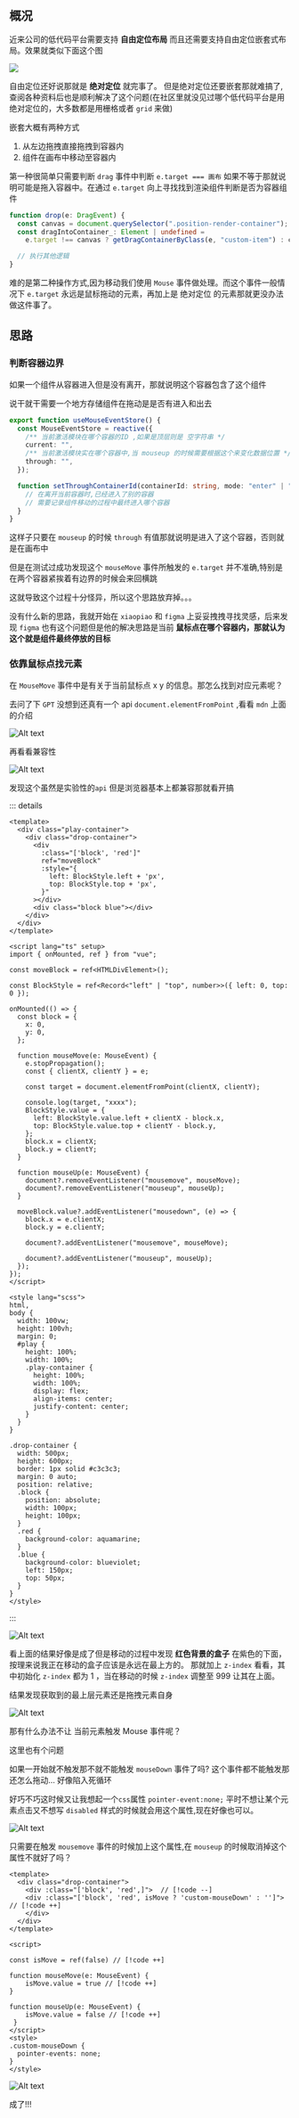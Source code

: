 ## 概况

近来公司的低代码平台需要支持 **自由定位布局** 而且还需要支持自由定位嵌套式布局。效果就类似下面这个图

![](./imgs/1.gif)

自由定位还好说那就是 **绝对定位** 就完事了。 但是绝对定位还要嵌套那就难搞了,查阅各种资料后也是顺利解决了这个问题(在社区里就没见过哪个低代码平台是用绝对定位的，大多数都是用栅格或者 `grid` 来做)

嵌套大概有两种方式

1. 从左边拖拽直接拖拽到容器内
2. 组件在画布中移动至容器内

第一种很简单只需要判断 `drag` 事件中判断 `e.target === 画布` 如果不等于那就说明可能是拖入容器中。在通过 `e.target` 向上寻找找到渲染组件判断是否为容器组件

```ts
function drop(e: DragEvent) {
  const canvas = document.querySelector(".position-render-container");
  const dragIntoContainer_: Element | undefined =
    e.target !== canvas ? getDragContainerByClass(e, "custom-item") : canvas;

  // 执行其他逻辑
}
```

难的是第二种操作方式,因为移动我们使用 `Mouse` 事件做处理。而这个事件一般情况下 `e.target` 永远是鼠标拖动的元素，再加上是 绝对定位 的元素那就更没办法做这件事了。

## 思路

### 判断容器边界

如果一个组件从容器进入但是没有离开，那就说明这个容器包含了这个组件

说干就干需要一个地方存储组件在拖动是是否有进入和出去

```ts
export function useMouseEventStore() {
  const MouseEventStore = reactive({
    /** 当前激活模块在哪个容器的ID ,如果是顶层则是 空字符串 */
    current: "",
    /** 当前激活模块实在哪个容器中,当 mouseup 的时候需要根据这个来变化数据位置 */
    through: "",
  });

  function setThroughContainerId(containerId: string, mode: "enter" | "leave") {
    // 在离开当前容器时,已经进入了别的容器
    // 需要记录组件移动的过程中最终进入哪个容器
  }
}
```

这样子只要在 `mouseup` 的时候 `through` 有值那就说明是进入了这个容器，否则就是在画布中

但是在测试过成功发现这个 `mouseMove` 事件所触发的 `e.target` 并不准确,特别是在两个容器紧挨着有边界的时候会来回横跳

这就导致这个过程十分怪异，所以这个思路放弃掉。。。

没有什么新的思路，我就开始在 `xiaopiao` 和 `figma` 上妥妥拽拽寻找灵感，后来发现 `figma` 也有这个问题但是他的解决思路是当前 **鼠标点在哪个容器内，那就认为这个就是组件最终停放的目标**

### 依靠鼠标点找元素

在 `MouseMove` 事件中是有关于当前鼠标点 x y 的信息。那怎么找到对应元素呢？

去问了下 `GPT` 没想到还真有一个 api `document.elementFromPoint` ,看看 `mdn` 上面的介绍

![Alt text](./imgs/2.png)

再看看兼容性

![Alt text](./imgs/3.png)

发现这个虽然是实验性的`api` 但是浏览器基本上都兼容那就看开搞

::: details

```vue
<template>
  <div class="play-container">
    <div class="drop-container">
      <div
        :class="['block', 'red']"
        ref="moveBlock"
        :style="{
          left: BlockStyle.left + 'px',
          top: BlockStyle.top + 'px',
        }"
      ></div>
      <div class="block blue"></div>
    </div>
  </div>
</template>

<script lang="ts" setup>
import { onMounted, ref } from "vue";

const moveBlock = ref<HTMLDivElement>();

const BlockStyle = ref<Record<"left" | "top", number>>({ left: 0, top: 0 });

onMounted(() => {
  const block = {
    x: 0,
    y: 0,
  };

  function mouseMove(e: MouseEvent) {
    e.stopPropagation();
    const { clientX, clientY } = e;

    const target = document.elementFromPoint(clientX, clientY);

    console.log(target, "xxxx");
    BlockStyle.value = {
      left: BlockStyle.value.left + clientX - block.x,
      top: BlockStyle.value.top + clientY - block.y,
    };
    block.x = clientX;
    block.y = clientY;
  }

  function mouseUp(e: MouseEvent) {
    document?.removeEventListener("mousemove", mouseMove);
    document?.removeEventListener("mouseup", mouseUp);
  }

  moveBlock.value?.addEventListener("mousedown", (e) => {
    block.x = e.clientX;
    block.y = e.clientY;

    document?.addEventListener("mousemove", mouseMove);

    document?.addEventListener("mouseup", mouseUp);
  });
});
</script>

<style lang="scss">
html,
body {
  width: 100vw;
  height: 100vh;
  margin: 0;
  #play {
    height: 100%;
    width: 100%;
    .play-container {
      height: 100%;
      width: 100%;
      display: flex;
      align-items: center;
      justify-content: center;
    }
  }
}

.drop-container {
  width: 500px;
  height: 600px;
  border: 1px solid #c3c3c3;
  margin: 0 auto;
  position: relative;
  .block {
    position: absolute;
    width: 100px;
    height: 100px;
  }
  .red {
    background-color: aquamarine;
  }
  .blue {
    background-color: blueviolet;
    left: 150px;
    top: 50px;
  }
}
</style>
```

:::

![Alt text](./imgs/6.png)

看上面的结果好像是成了但是移动的过程中发现 **红色背景的盒子** 在紫色的下面，按理来说我正在移动的盒子应该是永远在最上方的。 那就加上 `z-index` 看看，其中初始化 `z-index` 都为 1 ，当在移动的时候 `z-index` 调整至 999 让其在上面。

结果发现获取到的最上层元素还是拖拽元素自身

![Alt text](./imgs/4.png)

那有什么办法不让 当前元素触发 Mouse 事件呢？

这里也有个问题

如果一开始就不触发那不就不能触发 `mouseDown` 事件了吗? 这个事件都不能触发那还怎么拖动... 好像陷入死循环

好巧不巧这时候又让我想起一个`css`属性 `pointer-event:none;` 平时不想让某个元素点击又不想写 `disabled` 样式的时候就会用这个属性,现在好像也可以。

![Alt text](./imgs/7.png)

只需要在触发 `mousemove` 事件的时候加上这个属性,在 `mouseup` 的时候取消掉这个属性不就好了吗？

```vue
<template>
  <div class="drop-container">
    <div :class="['block', 'red',]">  // [!code --]
    <div :class="['block', 'red', isMove ? 'custom-mouseDown' : '']">   // [!code ++]
    </div>
  </div>
</template>

<script>

const isMove = ref(false) // [!code ++]

function mouseMove(e: MouseEvent) {
    isMove.value = true // [!code ++]
}

function mouseUp(e: MouseEvent) {
    isMove.value = false // [!code ++]
 }
</script>
<style>
.custom-mouseDown {
  pointer-events: none;
}
</style>
```

![Alt text](./imgs/5.png)

成了!!!
